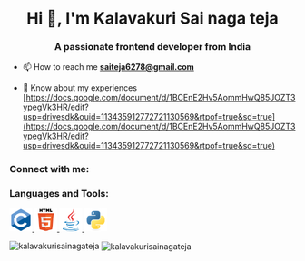 <h1 align="center">Hi 👋, I'm Kalavakuri Sai naga teja</h1>
<h3 align="center">A passionate frontend developer from India</h3>

- 📫 How to reach me **saiteja6278@gmail.com**

- 📄 Know about my experiences [https://docs.google.com/document/d/1BCEnE2Hv5AommHwQ85JOZT3ypegVk3HR/edit?usp=drivesdk&ouid=113435912772721130569&rtpof=true&sd=true](https://docs.google.com/document/d/1BCEnE2Hv5AommHwQ85JOZT3ypegVk3HR/edit?usp=drivesdk&ouid=113435912772721130569&rtpof=true&sd=true)

<h3 align="left">Connect with me:</h3>
<p align="left">
</p>

<h3 align="left">Languages and Tools:</h3>
<p align="left"> <a href="https://www.cprogramming.com/" target="_blank" rel="noreferrer"> <img src="https://raw.githubusercontent.com/devicons/devicon/master/icons/c/c-original.svg" alt="c" width="40" height="40"/> </a> <a href="https://www.w3.org/html/" target="_blank" rel="noreferrer"> <img src="https://raw.githubusercontent.com/devicons/devicon/master/icons/html5/html5-original-wordmark.svg" alt="html5" width="40" height="40"/> </a> <a href="https://www.java.com" target="_blank" rel="noreferrer"> <img src="https://raw.githubusercontent.com/devicons/devicon/master/icons/java/java-original.svg" alt="java" width="40" height="40"/> </a> <a href="https://www.python.org" target="_blank" rel="noreferrer"> <img src="https://raw.githubusercontent.com/devicons/devicon/master/icons/python/python-original.svg" alt="python" width="40" height="40"/> </a> </p>

<p><img align="left" src="https://github-readme-stats.vercel.app/api/top-langs?username=kalavakurisainagateja&show_icons=true&locale=en&layout=compact" alt="kalavakurisainagateja" /></p>

<p>&nbsp;<img align="center" src="https://github-readme-stats.vercel.app/api?username=kalavakurisainagateja&show_icons=true&locale=en" alt="kalavakurisainagateja" /></p>

